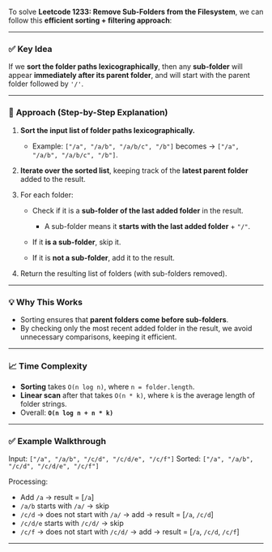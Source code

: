 To solve **Leetcode 1233: Remove Sub-Folders from the Filesystem**, we can follow this **efficient sorting + filtering approach**:

---

### ✅ **Key Idea**

If we **sort the folder paths lexicographically**, then any **sub-folder** will appear **immediately after its parent folder**, and will start with the parent folder followed by `'/'`.

---

### 🧠 **Approach (Step-by-Step Explanation)**

1. **Sort the input list of folder paths lexicographically.**

   * Example:
     `["/a", "/a/b", "/a/b/c", "/b"]`
     becomes → `["/a", "/a/b", "/a/b/c", "/b"]`.

2. **Iterate over the sorted list**, keeping track of the **latest parent folder** added to the result.

3. For each folder:

   * Check if it is a **sub-folder of the last added folder** in the result.

     * A sub-folder means it **starts with the last added folder** + `"/"`.
   * If it **is a sub-folder**, skip it.
   * If it is **not a sub-folder**, add it to the result.

4. Return the resulting list of folders (with sub-folders removed).

---

### 💡 Why This Works

* Sorting ensures that **parent folders come before sub-folders**.
* By checking only the most recent added folder in the result, we avoid unnecessary comparisons, keeping it efficient.

---

### 📈 Time Complexity

* **Sorting** takes `O(n log n)`, where `n = folder.length`.
* **Linear scan** after that takes `O(n * k)`, where `k` is the average length of folder strings.
* Overall: **`O(n log n + n * k)`**

---

### ✅ Example Walkthrough

Input:
`["/a", "/a/b", "/c/d", "/c/d/e", "/c/f"]`
Sorted:
`["/a", "/a/b", "/c/d", "/c/d/e", "/c/f"]`

Processing:

* Add `/a` → result = \[`/a`]
* `/a/b` starts with `/a/` → skip
* `/c/d` → does not start with `/a/` → add → result = \[`/a`, `/c/d`]
* `/c/d/e` starts with `/c/d/` → skip
* `/c/f` → does not start with `/c/d/` → add → result = \[`/a`, `/c/d`, `/c/f`]

---
